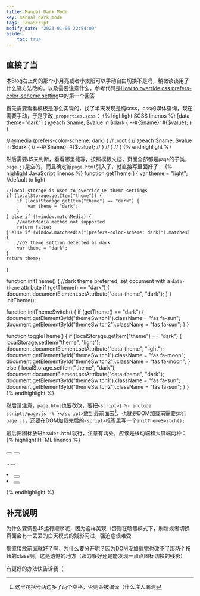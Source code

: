 ```yaml
---
title: Manual Dark Mode
key: manual_dark_mode
tags: JavaScript
modify_date: "2023-01-06 22:54:00"
aside:
    toc: true
---
```


## 直接了当

本Blog右上角的那个小月亮或者小太阳可以手动自由切换不是吗，稍微谈谈用了什么骚方法改的，以及需要注意什么，参考代码是[How to override css prefers-color-scheme setting](https://stackoverflow.com/questions/56300132/how-to-override-css-prefers-color-scheme-setting)中的第一个回答

<!--more-->

首先需要看看模板是怎么实现的，找了半天发现是纯scss，css的媒体查询，现在需要手动，于是乎改`_properties.scss`：
{% highlight SCSS linenos %}
[data-theme="dark"] {
  @each $name, $value in $dark {
    --#{$name}: #{$value};
  }
}

// @media (prefers-color-scheme: dark) {
//   :root {
//     @each $name, $value in $dark {
//       --#{$name}: #{$value};
//     }
//   }
// }
{% endhighlight %}

然后需要JS来判断，看看哪里能写，按照模板文档，页面全部都是`page`的子类，`page.js`是空的，而且确定被`page.html`引入了，就直接写里面好了：
{% highlight JavaScript linenos %}
function getTheme() {
    var theme = "light";    //default to light

    //local storage is used to override OS theme settings
    if (localStorage.getItem("theme")) {
        if (localStorage.getItem("theme") == "dark") {
            var theme = "dark";
        }
    } else if (!window.matchMedia) {
        //matchMedia method not supported
        return false;
    } else if (window.matchMedia("(prefers-color-scheme: dark)").matches) {
        //OS theme setting detected as dark
        var theme = "dark";
    }
    return theme;
}

function initTheme() {
    //dark theme preferred, set document with a `data-theme` attribute
    if (getTheme() == "dark") {
        document.documentElement.setAttribute("data-theme", "dark");
    }
}
initTheme();

function initThemeSwitch() {
    if (getTheme() == "dark") {
        document.getElementById("themeSwitch1").className = "fas fa-sun";
        document.getElementById("themeSwitch2").className = "fas fa-sun";
    }
}

function toggleTheme() {
    if (localStorage.getItem("theme") == "dark") {
        localStorage.setItem("theme", "light");
        document.documentElement.setAttribute("data-theme", "light");
        document.getElementById("themeSwitch1").className = "fas fa-moon";
        document.getElementById("themeSwitch2").className = "fas fa-moon";
    } else {
        localStorage.setItem("theme", "dark");
        document.documentElement.setAttribute("data-theme", "dark");
        document.getElementById("themeSwitch1").className = "fas fa-sun";
        document.getElementById("themeSwitch2").className = "fas fa-sun";
    }
}
{% endhighlight %}

然后请注意，`page.html`也要改改，要把`<script>{ %- include scripts/page.js -% }</script>`放到最前面去[^1]，也就是DOM加载前需要运行`page.js`，还要在DOM加载完后的`<script>`标签里写一个`initThemeSwitch();`

最后把图标放进`header.html`就行，注意有两处，应该是移动端和大屏端两种：
{% highlight HTML linenos %}

<button class="button button--secondary button--circle search-button" onclick="toggleTheme()"><i id="themeSwitch1" class="fas fa-moon"></i></button>
<button class="button button--secondary button--circle search-button js-search-toggle"><i class="fas fa-search"></i></button>

......

<li><button class="button button--secondary button--circle search-button" onclick="toggleTheme()"><i id="themeSwitch2" class="fas fa-moon"></i></button></li>
<li><button class="button button--secondary button--circle search-button js-search-toggle"><i class="fas fa-search"></i></button></li>

{% endhighlight %}

## 补充说明

为什么要调整JS运行顺序呢，因为这样美观（否则在暗黑模式下，刷新或者切换页面会有一丢丢的白天模式的残影闪过，强迫症很难受

那直接放前面就好了啊，为什么要分开呢？因为DOM没加载完也改不了那两个按钮的class啊，这是遗憾的地方（眼力够好还是能发现一点点图标切换的残影）

有更好的办法快告诉我（

[^1]: 这里花括号两边多了两个空格，否则会被编译（什么注入漏洞
